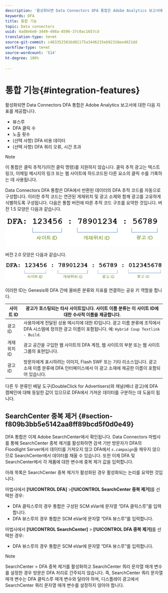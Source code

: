 ```yaml
---
description: '활성화되면 Data Connectors DFA 통합은 Adobe Analytics 보고서에 대한 다음 지표를 제공합니다. '
keywords: DFA
title: 통합 기능
topic: Data connectors
uuid: 4ad8e6e8-3449-498a-8596-37c0ac1657cd
translation-type: tm+mt
source-git-commit: c4833525816d81175a3446215eb92310ee4021dd
workflow-type: tm+mt
source-wordcount: '514'
ht-degree: 100%

---
```



# 통합 기능{#integration-features}

활성화되면 Data Connectors DFA 통합은 Adobe Analytics 보고서에 대한 다음 지표를 제공합니다.

* 뷰스루
* DFA 클릭 수
* 노출 횟수
* (선택 사항) DFA 비용 데이터
* (선택 사항) DFA 쿼리 오류, 시간 초과

>[!NOTE]
>
> 이 통합은 클릭 추적기(이전 클릭 명령)를 지원하지 않습니다. 클릭 추적 광고는 텍스트 링크, 이메일 메시지의 링크 또는 웹 사이트에 하드코드된 다른 요소의 클릭 수를 기록하는 데 사용됩니다.

Data Connectors DFA 통합은 DFA에서 반환된 데이터의 DFA 추적 코드를 자동으로 구성합니다. 이러한 추적 코드는 연관된 게재위치 및 광고 소재와 함께 광고를 고유하게 식별하도록 구성됩니다. 다음은 통합 버전에 따른 추적 코드 구조를 요약한 것입니다. 버전 1.5 모양은 다음과 같습니다.

![](assets/DFA_id_struct1_5.png)

버전 2.0 모양은 다음과 같습니다.

![](assets/DFA_id_struct2.png)

이러한 ID는 Genesis와 DFA 간에 올바른 분류와 지표를 연결하는 공유 키 역할을 합니다.

| 사이트 ID | 광고가 호스팅되는 타사 사이트입니다. 사이트 이름 분류는 이 사이트 ID에 대한 수사적 이름을 제공합니다. |
|---|---|
| 광고 ID | 사용자에게 전달된 상용 메시지에 대한 ID입니다. 광고 이름 분류에 조직에서 DFA 시스템에 정의한 광고 이름이 포함됩니다. 예: `Hybrid Coup Textlink - Build`. |
| 게재위치 ID | 광고 공간을 구입한 웹 사이트의 DFA 계정, 웹 사이트의 부분 또는 웹 사이트 그룹의 표현입니다. |
| 광고 ID | 방문자에게 표시하려는 이미지, Flash SWF 또는 기타 리소스입니다. 광고 소재 이름 분류에 DFA 인터페이스에서 이 광고 소재에 제공한 이름이 포함되어 있습니다. |

다른 두 분류인 배달 도구(DoubleClick for Advertisers)와 채널(배너 광고)에 DFA 캠페인에 대해 동일한 값이 있으므로 DFA에서 가져온 데이터를 구분하는 데 도움이 됩니다.

## SearchCenter 중복 제거 {#section-f809b3bb5e5142aa8ff89bcd5f0d0e49}

DFA 통합은 이제 Adobe SearchCenter에서 확인됩니다. Data Connectors 마법사를 통해 SearchCenter 중복 제거를 활성화하면 검색 기반 방문자가 DFA의 Floodlight Server에서 데이터를 가져오지 않고 DFA에서 *`s.campaign`*&#x200B;을 채우지 않으므로 SearchCenter에서 데이터를 채울 수 있습니다. 또한 이제 DFA 및 SearchCenter에서 각 제품에 대한 변수에 중복 제거 값을 입력합니다.

아래 목록은 SearchCenter 중복 제거가 활성화된 경우 활성화되는 논리를 요약한 것입니다.

마법사에서 **[!UICONTROL DFA]** >**[!UICONTROL SearchCenter 중복 제거]**&#x200B;를 선택한 경우:

* DFA 클릭스루의 경우 통합은 구성된 SCM eVar에 문자열 “DFA 클릭스루”를 입력합니다.
* DFA 뷰스루의 경우 통합은 SCM eVar에 문자열 “DFA 뷰스루”를 입력합니다.

마법사에서 **[!UICONTROL SearchCenter]** > **[!UICONTROL DFA 중복 제거]**&#x200B;를 선택한 경우:

* DFA 뷰스루의 경우 통합은 SCM eVar에 문자열 “DFA 뷰스루”를 입력합니다.

>[!NOTE]
>
>SearchCenter > DFA 중복 제거를 활성화하고 SearchCenter 쿼리 문자열 매개 변수를 설정한 경우 방문은 DFA 처리로 간주되지 않습니다. 즉, SearchCenter 쿼리 문자열 매개 변수는 DFA 클릭스루 매개 변수와 달라야 하며, 디스플레이 광고에서 SearchCenter 쿼리 문자열 매개 변수를 설정하지 않아야 합니다.

